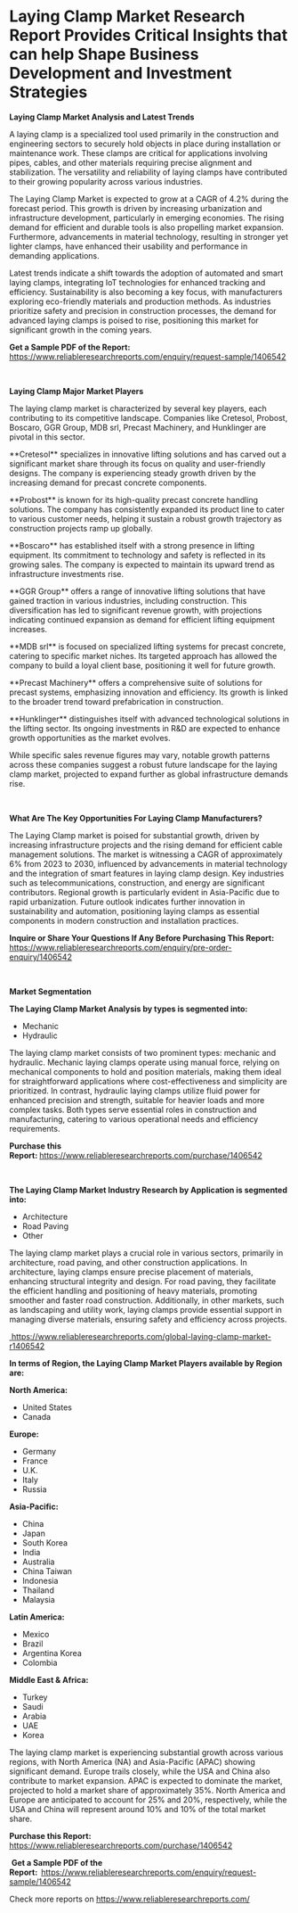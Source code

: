 <p><h1>Laying Clamp Market Research Report Provides Critical Insights that can help Shape Business Development and Investment Strategies</h1></p><p><strong>Laying Clamp Market Analysis and Latest Trends</strong></p>
<p><p>A laying clamp is a specialized tool used primarily in the construction and engineering sectors to securely hold objects in place during installation or maintenance work. These clamps are critical for applications involving pipes, cables, and other materials requiring precise alignment and stabilization. The versatility and reliability of laying clamps have contributed to their growing popularity across various industries.</p><p>The Laying Clamp Market is expected to grow at a CAGR of 4.2% during the forecast period. This growth is driven by increasing urbanization and infrastructure development, particularly in emerging economies. The rising demand for efficient and durable tools is also propelling market expansion. Furthermore, advancements in material technology, resulting in stronger yet lighter clamps, have enhanced their usability and performance in demanding applications.</p><p>Latest trends indicate a shift towards the adoption of automated and smart laying clamps, integrating IoT technologies for enhanced tracking and efficiency. Sustainability is also becoming a key focus, with manufacturers exploring eco-friendly materials and production methods. As industries prioritize safety and precision in construction processes, the demand for advanced laying clamps is poised to rise, positioning this market for significant growth in the coming years.</p></p>
<p><strong>Get a Sample PDF of the Report:&nbsp;</strong> <a href="https://www.reliableresearchreports.com/enquiry/request-sample/1406542?utm_campaign=2395&utm_medium=2&utm_source=Github&utm_content=ia&utm_term=26032025&utm_id=laying-clamp">https://www.reliableresearchreports.com/enquiry/request-sample/1406542</a></p>
<p>&nbsp;</p>
<p><strong>Laying Clamp Major Market Players</strong></p>
<p><p>The laying clamp market is characterized by several key players, each contributing to its competitive landscape. Companies like Cretesol, Probost, Boscaro, GGR Group, MDB srl, Precast Machinery, and Hunklinger are pivotal in this sector.</p><p>**Cretesol** specializes in innovative lifting solutions and has carved out a significant market share through its focus on quality and user-friendly designs. The company is experiencing steady growth driven by the increasing demand for precast concrete components.</p><p>**Probost** is known for its high-quality precast concrete handling solutions. The company has consistently expanded its product line to cater to various customer needs, helping it sustain a robust growth trajectory as construction projects ramp up globally.</p><p>**Boscaro** has established itself with a strong presence in lifting equipment. Its commitment to technology and safety is reflected in its growing sales. The company is expected to maintain its upward trend as infrastructure investments rise.</p><p>**GGR Group** offers a range of innovative lifting solutions that have gained traction in various industries, including construction. This diversification has led to significant revenue growth, with projections indicating continued expansion as demand for efficient lifting equipment increases.</p><p>**MDB srl** is focused on specialized lifting systems for precast concrete, catering to specific market niches. Its targeted approach has allowed the company to build a loyal client base, positioning it well for future growth.</p><p>**Precast Machinery** offers a comprehensive suite of solutions for precast systems, emphasizing innovation and efficiency. Its growth is linked to the broader trend toward prefabrication in construction.</p><p>**Hunklinger** distinguishes itself with advanced technological solutions in the lifting sector. Its ongoing investments in R&D are expected to enhance growth opportunities as the market evolves.</p><p>While specific sales revenue figures may vary, notable growth patterns across these companies suggest a robust future landscape for the laying clamp market, projected to expand further as global infrastructure demands rise.</p></p>
<p>&nbsp;</p>
<p><strong>What Are The Key Opportunities For Laying Clamp Manufacturers?</strong></p>
<p><p>The Laying Clamp market is poised for substantial growth, driven by increasing infrastructure projects and the rising demand for efficient cable management solutions. The market is witnessing a CAGR of approximately 6% from 2023 to 2030, influenced by advancements in material technology and the integration of smart features in laying clamp design. Key industries such as telecommunications, construction, and energy are significant contributors. Regional growth is particularly evident in Asia-Pacific due to rapid urbanization. Future outlook indicates further innovation in sustainability and automation, positioning laying clamps as essential components in modern construction and installation practices.</p></p>
<p><strong>Inquire or Share Your Questions If Any Before Purchasing This Report:</strong> <a href="https://www.reliableresearchreports.com/enquiry/pre-order-enquiry/1406542?utm_campaign=2395&utm_medium=2&utm_source=Github&utm_content=ia&utm_term=26032025&utm_id=laying-clamp">https://www.reliableresearchreports.com/enquiry/pre-order-enquiry/1406542</a></p>
<p>&nbsp;</p>
<p><strong>Market Segmentation</strong></p>
<p><strong>The Laying Clamp Market Analysis by types is segmented into:</strong></p>
<p><ul><li>Mechanic</li><li>Hydraulic</li></ul></p>
<p><p>The laying clamp market consists of two prominent types: mechanic and hydraulic. Mechanic laying clamps operate using manual force, relying on mechanical components to hold and position materials, making them ideal for straightforward applications where cost-effectiveness and simplicity are prioritized. In contrast, hydraulic laying clamps utilize fluid power for enhanced precision and strength, suitable for heavier loads and more complex tasks. Both types serve essential roles in construction and manufacturing, catering to various operational needs and efficiency requirements.</p></p>
<p><strong>Purchase this Report:&nbsp;</strong><a href="https://www.reliableresearchreports.com/purchase/1406542?utm_campaign=2395&utm_medium=2&utm_source=Github&utm_content=ia&utm_term=26032025&utm_id=laying-clamp">https://www.reliableresearchreports.com/purchase/1406542</a></p>
<p>&nbsp;</p>
<p><strong>The Laying Clamp Market Industry Research by Application is segmented into:</strong></p>
<p><ul><li>Architecture</li><li>Road Paving</li><li>Other</li></ul></p>
<p><p>The laying clamp market plays a crucial role in various sectors, primarily in architecture, road paving, and other construction applications. In architecture, laying clamps ensure precise placement of materials, enhancing structural integrity and design. For road paving, they facilitate the efficient handling and positioning of heavy materials, promoting smoother and faster road construction. Additionally, in other markets, such as landscaping and utility work, laying clamps provide essential support in managing diverse materials, ensuring safety and efficiency across projects.</p></p>
<p><a href="https://www.reliableresearchreports.com/global-laying-clamp-market-r1406542?utm_campaign=2395&utm_medium=2&utm_source=Github&utm_content=ia&utm_term=26032025&utm_id=laying-clamp">&nbsp;https://www.reliableresearchreports.com/global-laying-clamp-market-r1406542</a></p>
<p><strong>In terms of Region, the Laying Clamp Market Players available by Region are:</strong></p>
<p>
    <p> <strong> North America: </strong>
        <ul>
            <li>United States</li>
            <li>Canada</li>
        </ul>
        </p> 
    <p> <strong> Europe: </strong>
        <ul>
            <li>Germany</li>
            <li>France</li>
            <li>U.K.</li>
            <li>Italy</li>
            <li>Russia</li>
        </ul>
        </p> 
    <p> <strong> Asia-Pacific: </strong>
        <ul>
            <li>China</li>
            <li>Japan</li>
            <li>South Korea</li>
            <li>India</li>
            <li>Australia</li>
            <li>China Taiwan</li>
            <li>Indonesia</li>
            <li>Thailand</li>
            <li>Malaysia</li>
        </ul>
        </p> 
    <p> <strong> Latin America: </strong>
        <ul>
            <li>Mexico</li>
            <li>Brazil</li>
            <li>Argentina Korea</li>
            <li>Colombia</li>
        </ul>
        </p> 
    <p> <strong> Middle East & Africa: </strong>
        <ul>
            <li>Turkey</li>
            <li>Saudi</li>
            <li>Arabia</li>
            <li>UAE</li>
            <li>Korea</li>
        </ul>
    </p>
    </p>
<p><p>The laying clamp market is experiencing substantial growth across various regions, with North America (NA) and Asia-Pacific (APAC) showing significant demand. Europe trails closely, while the USA and China also contribute to market expansion. APAC is expected to dominate the market, projected to hold a market share of approximately 35%. North America and Europe are anticipated to account for 25% and 20%, respectively, while the USA and China will represent around 10% and 10% of the total market share.</p></p>
<p><strong>Purchase this Report: </strong><a href="https://www.reliableresearchreports.com/purchase/1406542?utm_campaign=2395&utm_medium=2&utm_source=Github&utm_content=ia&utm_term=26032025&utm_id=laying-clamp">https://www.reliableresearchreports.com/purchase/1406542</a></p>
<p>&nbsp;<strong>Get a Sample PDF of the Report:&nbsp;&nbsp;</strong><a href="https://www.reliableresearchreports.com/enquiry/request-sample/1406542?utm_campaign=2395&utm_medium=2&utm_source=Github&utm_content=ia&utm_term=26032025&utm_id=laying-clamp">https://www.reliableresearchreports.com/enquiry/request-sample/1406542</a></p>
<p><strong></strong></p>
<p>Check more reports on <a href="https://www.reliableresearchreports.com/?utm_campaign=2395&utm_medium=2&utm_source=Github&utm_content=ia&utm_term=26032025&utm_id=laying-clamp">https://www.reliableresearchreports.com/</a></p>